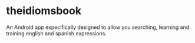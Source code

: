 theidiomsbook
=============

An Android app especifically designed to allow you searching, learning and training english and spanish expressions.
